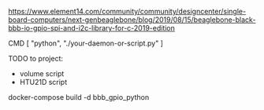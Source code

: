 https://www.element14.com/community/community/designcenter/single-board-computers/next-genbeaglebone/blog/2019/08/15/beaglebone-black-bbb-io-gpio-spi-and-i2c-library-for-c-2019-edition

CMD [ "python", "./your-daemon-or-script.py" ]

TODO to project:
- volume script
- HTU21D script

docker-compose build -d bbb_gpio_python